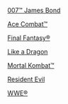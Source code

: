 <!--

<details>
<summary>layout: page
title: "Series"
permalink: https://jeuxsf.github.io/JSF/series

</details>
  
#### hidden field with metadata

-->

[007™ James Bond]()

[Ace Combat™](https://1fichier.com/dir/eYxTZpYm)

[Final Fantasy®]()

[Like a Dragon](https://1fichier.com/dir/kDIexJxO)

[Mortal Kombat™](https://1fichier.com/dir/e8cmLnlU)

[Resident Evil](https://1fichier.com/dir/XLM9YuV2)

[WWE®](https://1fichier.com/dir/4sapBe9B)
